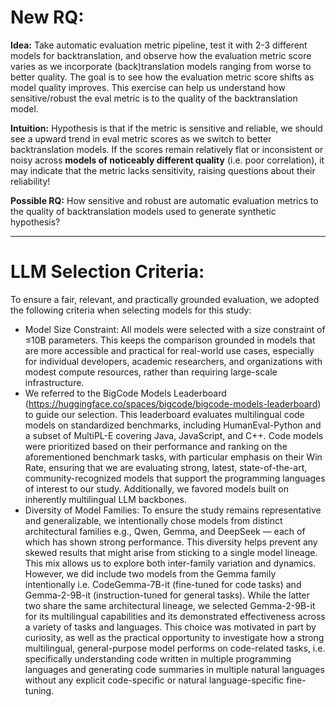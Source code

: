 # New RQ: 


**Idea:** Take automatic evaluation metric pipeline, test it with 2-3 different models for backtranslation, and observe how the evaluation metric score varies as we incorporate (back)translation models ranging from worse to better quality. The goal is to see how the evaluation metric score shifts as model quality improves. This exercise can help us understand how sensitive/robust the eval metric is to the quality of the backtranslation model.

**Intuition:** Hypothesis is that if the metric is sensitive and reliable, we should see a upward trend in eval metric scores as we switch to better backtranslation models. If the scores remain relatively flat or inconsistent or noisy across **models of noticeably different quality** (i.e. poor correlation), it may indicate that the metric lacks sensitivity, raising questions about their reliability!

**Possible RQ:** How sensitive and robust are automatic evaluation metrics to the quality of backtranslation models used to generate synthetic hypothesis?



----

# LLM Selection Criteria:

To ensure a fair, relevant, and practically grounded evaluation, we adopted the following criteria when selecting models for this study:
- Model Size Constraint: All models were selected with a size constraint of ≤10B parameters. This keeps the comparison grounded in models that are more accessible and practical for real-world use cases, especially for individual developers, academic researchers, and organizations with modest compute resources, rather than requiring large-scale infrastructure.
- We referred to the BigCode Models Leaderboard (https://huggingface.co/spaces/bigcode/bigcode-models-leaderboard) to guide our selection. This leaderboard evaluates multilingual code models on standardized benchmarks, including HumanEval-Python and a subset of MultiPL-E covering Java, JavaScript, and C++. Code models were prioritized based on their performance and ranking on the aforementioned benchmark tasks, with particular emphasis on their Win Rate, ensuring that we are evaluating strong, latest, state-of-the-art, community-recognized models that support the programming languages of interest to our study. Additionally, we favored models built on inherently multilingual LLM backbones.
- Diversity of Model Families: To ensure the study remains representative and generalizable, we intentionally chose models from distinct architectural families e.g., Qwen, Gemma, and DeepSeek — each of which has shown strong performance. This diversity helps prevent any skewed results that might arise from sticking to a single model lineage. This mix allows us to explore both inter-family variation and dynamics. However, we did include two models from the Gemma family intentionally i.e. CodeGemma-7B-it (fine-tuned for code tasks) and Gemma-2-9B-it (instruction-tuned for general tasks). While the latter two share the same architectural lineage, we selected Gemma-2-9B-it for its multilingual capabilities and its demonstrated effectiveness across a variety of tasks and languages. This choice was motivated in part by curiosity, as well as the practical opportunity to investigate how a strong multilingual, general-purpose model performs on code-related tasks, i.e. specifically understanding code written in multiple programming languages and generating code summaries in multiple natural languages without any explicit code-specific or natural language-specific fine-tuning.




